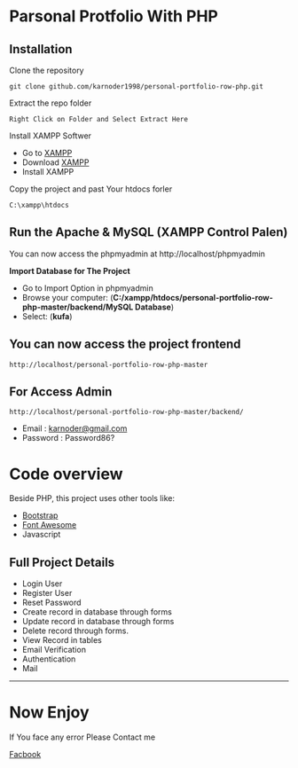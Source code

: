 # Parsonal Protfolio With PHP


## Installation

Clone the repository

    git clone github.com/karnoder1998/personal-portfolio-row-php.git
    

Extract the repo folder

    Right Click on Folder and Select Extract Here

Install XAMPP Softwer

- Go to [XAMPP](https://www.apachefriends.org/download.html)
- Download [XAMPP](https://www.apachefriends.org/download.html)
- Install XAMPP

Copy the project and past Your htdocs forler

    C:\xampp\htdocs


## Run the Apache & MySQL (**XAMPP Control Palen**)


You can now access the phpmyadmin at http://localhost/phpmyadmin

**Import Database for The Project**
- Go to Import Option in phpmyadmin
- Browse your computer: (**C:/xampp/htdocs/personal-portfolio-row-php-master/backend/MySQL Database**)
- Select: (**kufa**)
    
## You can now access the project frontend

    http://localhost/personal-portfolio-row-php-master


## For Access Admin

    http://localhost/personal-portfolio-row-php-master/backend/

- Email : karnoder@gmail.com
- Password : Password86?

# Code overview

Beside PHP, this project uses other tools like:

- [Bootstrap](https://getbootstrap.com/)
- [Font Awesome](https://fontawesome.com/)
- Javascript

## Full Project Details

- Login User
- Register User
- Reset Password
- Create record in database through forms
- Update record in database through forms
- Delete record through forms.
- View Record in tables
- Email Verification
- Authentication
- Mail


----------

# Now Enjoy

If You face any error Please Contact me

[Facbook](https://www.facebook.com/amdadulhaquemelonmia)

